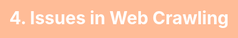 ```yaml
---
theme: seriph
themeConfig:
  primary: "#ff6f06"
  fontWeight: 500
class: text-center
highlighter: shiki
lineNumbers: false
drawings:
  persist: false
transition: slide-left
title: Git Basic Seminar
mdc: true
fonts:
  sans: "Noto Sans KR"
  local: "Noto Sans KR"
image: "https://unsplash.com/ko/%EC%82%AC%EC%A7%84/HLQDfaJUTVI"
---
```


# Web Crawling 101

---

# 발표자 소개

- 산업공학과 19학번 최진호
- 스타트업, 외주, ... 잡부로 일하는 중
- "웹이 미래다!"

---

# Table Of Contents

1. 웹 크롤링의 기본 개념
2. 데이터를 정적으로 받아올 때
3. 데이터를 동적으로 받아올 때
4. Issues in Web Crawling

---

<div style="position:fixed; top: 0; left: 0; width: 100%; height: 100%; background-color: #ffbc97; display: flex">
    <h1 style="color: white; margin: auto">1. 웹 크롤링의 기본 개념</h1>
</div>

---

# Web

<div style="padding: 10px; margin-top: 20px">
    <img src="/images/client-server.png" alt="" width="500">
</div>

---

# Web

<div>
    <h2 style="font-size: 24px; font-weight: 600">A pretty dog barks.</h2>
    <ul style="margin-top: 10px">
        <li>dog ➡️ HTML</li>
        <li>pretty ➡️ CSS</li>
        <li>bark ➡️ JavaScript</li>
    </ul>
</div>
<div style="margin-top: 60px">
    <p>네이버에서 <code>f12</code>를 눌러보자</p>
</div>

---

# Data in Web

<div style="padding: 10px; margin: 20px 0">
    <img src="/images/client-server.png" alt="" width="500">
</div>

1. 데이터를 정적으로 받아오는가?  ➡️  BeautifulSoup
2. 데이터를 동적으로 받아오는가?  ➡️  Selenium

---

# Python이 마치 브라우저인 것처럼 행동하기 

<div style="padding: 10px; margin: 20px 0">
    <img src="/images/python-intercept.png" alt="" width="500">
</div>

---

<div style="position:fixed; top: 0; left: 0; width: 100%; height: 100%; background-color: #ffbc97; display: flex">
    <h1 style="color: white; margin: auto">2. 데이터를 정적으로 받아올 때</h1>
</div>

---

# 1. 매일경제 헤드라인 읽어오기

<div style="padding: 10px; margin: 20px 0">
    <img src="/images/mk-headline.png" alt="" width="500">
</div>

---

# 2. 네이버 증권 top 종목들 시세 읽어오기

<div style="padding: 10px; margin: 20px 0">
    <img src="/images/naver-finance-top-items.png" alt="" width="400">
</div>

---

# 요약

<div style="padding: 10px; margin-top: 20px">
    <div style="display: flex; gap: 15px;">
        <img src="/images/response-parsing.png" alt="" width="500">
        <ul>
            <li>서버에서 내려주는 응답은 단순 텍스트.</li>
            <li>해당 텍스트에 생기를 넣어준다(parsing).</li>
            <li>원하는 데이터를 가져온다!</li>
        </ul>
    </div>
</div>

---

<div style="position:fixed; top: 0; left: 0; width: 100%; height: 100%; background-color: #ffbc97; display: flex">
    <h1 style="color: white; margin: auto">3. 데이터를 동적으로 받아올 때</h1>
</div>

---

# 원리

todo...
<div style="padding: 10px; margin: 20px 0">
    <img src="/images/python-control-chrome.png" alt="" width="500">
</div>

---

# 1. 매일경제 경제란 더보기 버튼

<div style="padding: 10px; margin: 20px 0">
    <img src="/images/mk-more-button.png" alt="" width="500">
</div>

---

# 2. 네이버지도에서 신촌맛집 검색하기

<div style="padding: 10px; margin: 20px 0">
    <img src="/images/sinchon-restaurant.png" alt="" width="500">
</div>

---

<div style="position:fixed; top: 0; left: 0; width: 100%; height: 100%; background-color: #ffbc97; display: flex">
    <h1 style="color: white; margin: auto">4. Issues in Web Crawling</h1>
</div>

---
